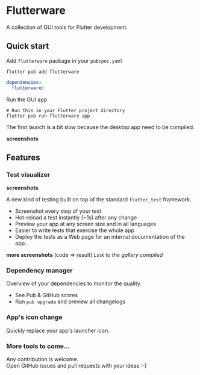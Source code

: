 
# Flutterware

A collection of GUI tools for Flutter development.

## Quick start

Add `flutterware` package in your `pubspec.yaml`

`flutter pub add flutterware`

```yaml
dependencies:
  flutterware:
```

Run the GUI app

```shell
# Run this in your Flutter project directory
flutter pub run flutterware app
```
The first launch is a bit slow because the desktop app need to be compiled.

**screenshots**

## Features

### Test visualizer

**screenshots**

A new kind of testing built on top of the standard `flutter_test` framework.

- Screenshot every step of your test
- Hot-reload a test instantly (~1s) after any change
- Preview your app at any screen size and in all languages
- Easier to write tests that exercise the whole app
- Deploy the tests as a Web page for an internal documentation of the app.

**more screenshots** (code => result)
*Link to the gallery compiled* 

### Dependency manager

Overview of your dependencies to monitor the quality.

- See Pub & GitHub scores
- Run `pub upgrade` and preview all changelogs

### App's icon change

Quickly replace your app's launcher icon.

### More tools to come...

Any contribution is welcome.  
Open GitHub issues and pull requests with your ideas :-)